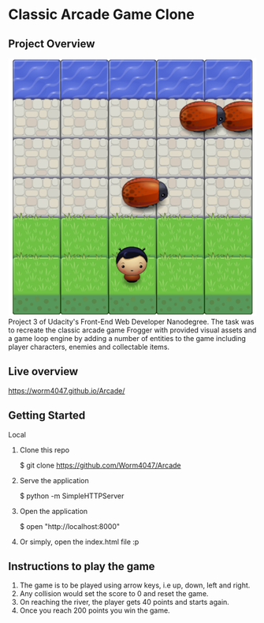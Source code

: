 # Classic Arcade Game Clone

## Project Overview
![Arcade](arcade.PNG)
<br>
Project 3 of Udacity's Front-End Web Developer Nanodegree. The task was to recreate the classic arcade game Frogger with provided visual assets and a game loop engine by adding a number of entities to the game including player characters, enemies and collectable items.

## Live overview
https://worm4047.github.io/Arcade/

## Getting Started

Local

1. Clone this repo

	$ git clone https://github.com/Worm4047/Arcade

2. Serve the application

	$ python -m SimpleHTTPServer

3. Open the application

	$ open "http://localhost:8000"

4. Or simply, open the index.html file :p

## Instructions to play the game

1. The game is to be played using arrow keys, i.e up, down, left and right.
2. Any collision would set the score to 0 and reset the game.
3. On reaching the river, the player gets 40 points and starts again.
4. Once you reach 200 points you win the game.
